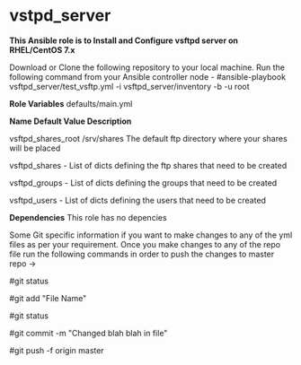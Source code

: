 # vstpd_server
**This Ansible role is to Install and Configure vsftpd server on RHEL/CentOS 7.x**

Download or Clone the following repository to your local machine.
Run the following command from your Ansible controller node -
#ansible-playbook vsftpd_server/test_vsftp.yml -i vsftpd_server/inventory -b -u root

**Role Variables**
defaults/main.yml

**Name	                      Default Value	                Description**


vsftpd_shares_root	          /srv/shares	                   The default ftp directory where your shares will be placed


vsftpd_shares	                 -	                           List of dicts defining the ftp shares that need to be created


vsftpd_groups	                 -                             List of dicts defining the groups that need to be created


vsftpd_users	                 -	                           List of dicts defining the users that need to be created


**Dependencies**
This role has no depencies

Some Git specific information if you want to make changes to any of the yml files as per your requirement.
Once you make changes to any of the repo file run the following commands in order to push the changes to master repo ->

#git status

#git add "File Name"

#git status

#git commit -m "Changed blah blah in file"

#git push -f origin master


